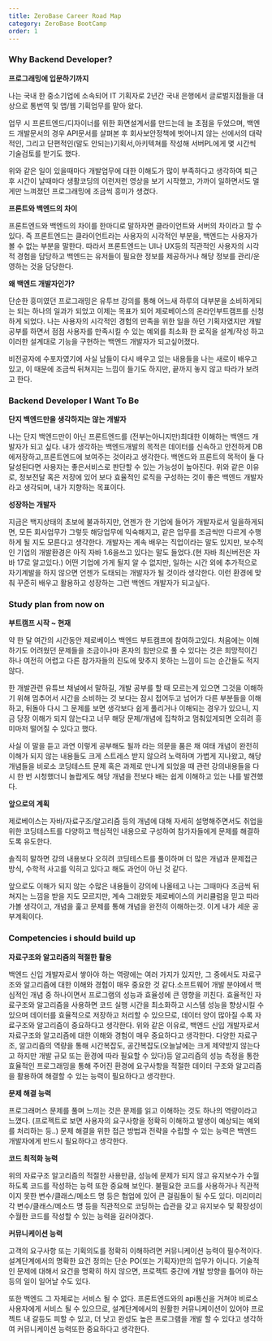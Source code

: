 ```yaml
---
title: ZeroBase Career Road Map
category: ZeroBase BootCamp
order: 1
---
```


### Why Backend Developer? 


**프로그래밍에 입문하기까지**

나는 국내 한 중소기업에 소속되어 IT 기획자로 2년간 국내 은행에서 글로벌지점들을 대상으로 통번역 및 앱/웹 기획업무를 맡아 왔다. 

업무 시 프론트엔드/디자이너를 위한 화면설계서를 만드는데 늘 초점을 두었으며, 
백엔드 개발문서의 경우 API문서를 살펴본 후 회사보안정책에 벗어나지 않는 선에서의 대략적인, 그리고 단편적인(말도 안되는)기획서,아키텍쳐를 작성해 서버PL에게 몇 시간씩 기술검토를 받기도 했다.  

위와 같은 일이 있을때마다 개발업무에 대한 이해도가 많이 부족하다고 생각하여 퇴근 후 시간이 날때마다 생활코딩의 이런저런 영상을 보기 시작했고, 가까이 일하면서도 멀게만 느껴졌던 프로그래밍에 조금씩 흥미가 생겼다.

**프론트와 백엔드의 차이**

프론트엔드와 백엔드의 차이를 한마디로 말하자면 클라이언트와 서버의 차이라고 할 수 있다. 즉 프론트엔드는 클라이언트라는 사용자의 시각적인 부분을, 백엔드는 사용자가 볼 수 없는 부분을 말한다. 따라서 프론트엔드는 UI나 UX등의 직관적인 사용자의 시각적 경험을 담당하고 백엔드는 유저들이 필요한 정보를 제공하거나 해당 정보를 관리/운영하는 것을 담당한다.

**왜 백엔드 개발자인가?**

단순한 흥미였던 프로그래밍은 유투브 강의를 통해 어느새 하루의 대부분을 소비하게되는 되는 하나의 일과가 되었고 이제는 목표가 되어 제로베이스의 온라인부트캠프를 신청하게 되었다. 나는 사용자의 시각적인 경험의 만족을 위한 일을 하던 기획자였지만 
개발공부를 하면서 점점 사용자를 만족시킬 수 있는 예외를 최소화 한 로직을 설계/작성 하고 이러한 설계대로 기능을 구현하는 백엔드 개발자가 되고싶어졌다.

비전공자에 수포자였기에 사실 남들이 다시 배우고 있는 내용들을 나는 새로이 배우고 있고, 이 때문에 조금씩 뒤쳐지는 느낌이 들기도 하지만, 끝까지 놓지 않고 따라가 보려고 한다. 


### Backend Developer I Want To Be

**단지 백엔드만을 생각하지는 않는 개발자**

나는 단지 백엔드만이 아닌 프론트엔드를 (전부는아니지만)최대한 이해하는 백엔드 개발자가 되고 싶다. 
내가 생각하는 백엔드개발의 목적은 데이터를 신속하고 안전하게 DB에저장하고,프론트엔드에 보여주는 것이라고 생각한다. 백엔드와 프론트의 목적이 둘 다 달성된다면 사용자는 좋은서비스로 판단할 수 있는 가능성이 높아진다. 
위와 같은 이유로, 정보전달 혹은 저장에 있어 보다 효율적인 로직을 구성하는 것이 좋은 백엔드 개발자라고 생각되며, 내가 지향하는 목표이다. 

**성장하는 개발자**

지금은 백지상태의 초보에 불과하지만, 언젠가 한 기업에 들어가 개발자로서 일을하게되면, 모든 회사업무가 그렇듯 해당업무에 익숙해지고, 같은 업무를 조금씩만 다르게 수행하게 될 지도 모른다고 생각한다. 
개발자는 계속 배우는 직업이라는 말도 있지만, 보수적인 기업의 개발환경은 아직 자바 1.6을쓰고 있다는 말도 들었다.(현 자바 최신버전은 자바 17로 알고있다.) 어떤 기업에 가게 될지 알 수 없지만, 일하는 시간 외에 추가적으로 자기계발을 하지 않으면 언젠가 도태되는 개발자가 될 것이라 생각한다. 
이런 환경에 맞춰 꾸준히 배우고 활용하고 성장하는 그런 백엔드 개발자가 되고싶다. 


### Study plan from now on

**부트캠프 시작 ~ 현재**

약 한 달 여간의 시간동안 제로베이스 백엔드 부트캠프에 참여하고있다.
처음에는 이해하기도 어려웠던 문제들을 조금이나마 혼자의 힘만으로 풀 수 있다는 것은 희망적이긴 하나 여전히 어렵고 다른 참가자들의 진도에 맞추지 못하는 느낌이 드는 순간들도 적지 않다.

한 개발관련 유튜브 채널에서 말하길, 개발 공부를 할 때 모르는게 있으면 그것을 이해하기 위해 멈추어서 시간을 소비하는 것 보다는 잠시 접어두고 넘어가 다른 부분들을 이해하고, 뒤돌아 다시 그 문제를 보면 생각보다 쉽게 풀리거나 이해되는 경우가 있으니, 지금 당장 이해가 되지 않는다고 너무 해당 문제/개념에 집착하고 멈춰있게되면 오히려 흥미마저 떨어질 수 있다고 했다.

사실 이 말을 듣고 과연 이렇게 공부해도 될까 라는 의문을 품은 채 여태 개념이 완전히 이해가 되지 않는 내용들도 크게 스트레스 받지 않으려 노력하며 가볍게 지나왔고, 해당 개념들을 비로소 코딩테스트 문제 혹은 과제로 만나게 되었을 때 관련 강의내용들을 다시 한 번 시청했더니 놀랍게도 해당 개념을 전보다 배는 쉽게 이해하고 있는 나를 발견했다.

**앞으로의 계획**

제로베이스는 자바/자료구조/알고리즘 등의 개념에 대해 자세히 설명해주면서도 취업을 위한 코딩테스트를 다양하고 핵심적인 내용으로 구성하여 참가자들에게 문제를 해결하도록 유도한다.

솔직히 말하면 강의 내용보다 오히려 코딩테스트를 풀이하며 더 많은 개념과 문제접근 방식, 수학적 사고를 익히고 있다고 해도 과언이 아닌 것 같다.

앞으로도 이해가 되지 않는 수많은 내용들이 강의에 나올테고 나는 그때마다 조금씩 뒤쳐지는 느낌을 받을 지도 모르지만, 계속 그래왔듯 제로베이스의 커리큘럼을 믿고 따라가볼 생각이고, 개념을 훑고 문제를 통해 개념을 완전히 이해하는것. 이게 내가 세운 공부계획이다.


### Competencies i should build up

**자료구조와 알고리즘의 적절한 활용**

백엔드 신입 개발자로서 쌓아야 하는 역량에는 여러 가지가 있지만, 그 중에서도 자료구조와 알고리즘에 대한 이해와 경험이 매우 중요한 것 같다.소프트웨어 개발 분야에서 핵심적인 개념 중 하나이면서 프로그램의 성능과 효율성에 큰 영향을 끼친다. 효율적인 자료구조와 알고리즘을 사용하면 코드 실행 시간을 최소화하고 시스템 성능을 향상시킬 수 있으며 데이터를 효율적으로 저장하고 처리할 수 있으므로, 데이터 양이 많아질 수록 자료구조와 알고리즘이 중요하다고 생각한다.
위와 같은 이유로, 백엔드 신입 개발자로서 자료구조와 알고리즘에 대한 이해와 경험이 매우 중요하다고 생각한다.
다양한 자료구조, 알고리즘의 역량을 통해 시간복잡도, 공간복잡도(오늘날에는 크게 제약받지 않는다고 하지만 개발 규모 또는 환경에 따라 필요할 수 있다)등 알고리즘의 성능 측정을 통한 효율적인 프로그래밍을 통해 주어진 환경에 요구사항을 적절한 데이터 구조와 알고리즘을 활용하여 해결할 수 있는 능력이 필요하다고 생각한다.

**문제 해결 능력**

프로그래머스 문제를 풀며 느끼는 것은 문제를 읽고 이해하는 것도 하나의 역량이라고 느꼈다. (프로젝트로 보면 사용자의 요구사항을 정확히 이해하고 발생이 예상되는 예외를 처리하는 등..) 문제 해결을 위한 접근 방법과 전략을 수립할 수 있는 능력은 백엔드 개발자에게 반드시 필요하다고 생각한다.

**코드 최적화 능력**

위의 자료구조 알고리즘의 적절한 사용만큼, 성능에 문제가 되지 않고 유지보수가 수월하도록 코드를 작성하는 능력 또한 중요해 보인다. 불필요한 코드를 사용하거나 직관적이지 못한 변수/클래스/메소드 명 등은 협업에 있어 큰 걸림돌이 될 수도 있다. 미리미리 각 변수/클래스/메소드 명 등을 직관적으로 코딩하는 습관을 갖고 유지보수 및 확장성이 수월한 코드를 작성할 수 있는 능력을 길러야겠다.

**커뮤니케이션 능력**

고객의 요구사항 또는 기획의도를 정확히 이해하려면 커뮤니케이션 능력이 필수적이다. 설계단계에서의 명확한 요건 정의는 단순 PO(또는 기획자)만의 업무가 아니다. 기술적인 문제에 대해서 요건을 명확히 하지 않으면, 프로젝트 중간에 개발 방향을 틀어야 하는 등의 일이 일어날 수도 있다.

또한 백엔드 그 자체로는 서비스 될 수 없다. 프론트엔드와의 api통신을 거쳐야 비로소 사용자에게 서비스 될 수 있으므로, 설계단계에서의 원활한 커뮤니케이션이 있어야 프로젝트 내 갈등도 피할 수 있고, 더 낫고 완성도 높은 프로그램을 개발 할 수 있다고 생각하여 커뮤니케이션 능력또한 중요하다고 생각한다.